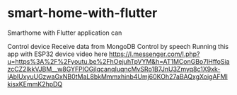 # smart-home-with-flutter
Smarthome with Flutter application can

Control device
Receive data from MongoDB
Control by speech
Running this app with ESP32 device video here
https://l.messenger.com/l.php?u=https%3A%2F%2Fyoutu.be%2FhOejuhTpVYM&h=AT1MConGBo7lHffoSiazcCZ2IkkVJBM__w8GYFPlOGjIqcanqIuqncMvSRo1B7JnU3Zmyq8c1X9xk-iAblUxyuUGzwaGxNB0tMaL8bkMmmxhinb4Umj60KOh27aBAQxgXoigAFMlkisxKEmmK2hpDQ
